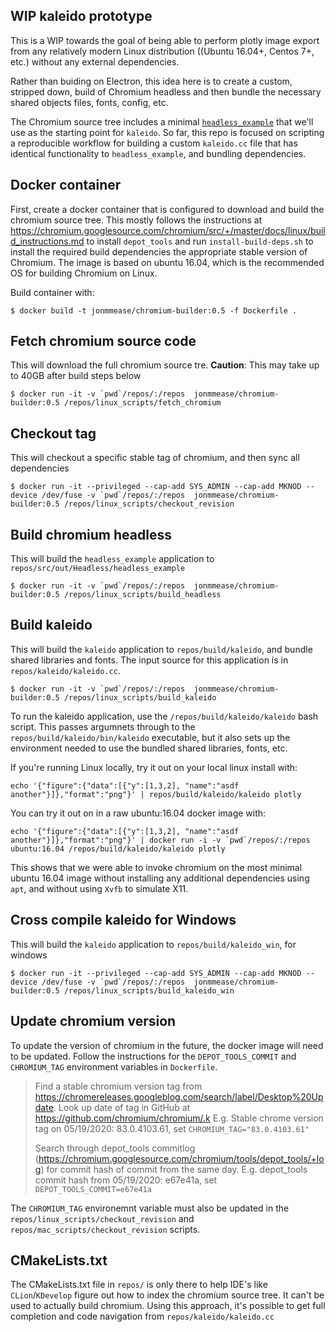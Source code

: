 ## WIP kaleido prototype
This is a WIP towards the goal of being able to perform plotly image export from any relatively modern Linux distribution ((Ubuntu 16.04+, Centos 7+, etc.) without any external dependencies.

Rather than buiding on Electron, this idea here is to create a custom, stripped down, build of Chromium headless and then
bundle the necessary shared objects files, fonts, config, etc.

The Chromium source tree includes a minimal [`headless_example`](https://chromium.googlesource.com/chromium/src/+/lkgr/headless/README.md#usage-as-a-c_library) that we'll use as the starting point for `kaleido`. So far, this repo is focused on scripting a reproducible workflow for building a custom `kaleido.cc` file that has identical functionality to `headless_example`, and bundling dependencies.


## Docker container
First, create a docker container that is configured to download and build the chromium source tree.  This mostly follows the instructions at https://chromium.googlesource.com/chromium/src/+/master/docs/linux/build_instructions.md to install `depot_tools` and run `install-build-deps.sh` to install the required build dependencies the appropriate stable version of Chromium. The image is based on ubuntu 16.04, which is the recommended OS for building Chromium on Linux.

Build container with:

```
$ docker build -t jonmmease/chromium-builder:0.5 -f Dockerfile .
```


## Fetch chromium source code
This will download the full chromium source tre. **Caution**: This may take up to 40GB after build steps below
```
$ docker run -it -v `pwd`/repos/:/repos  jonmmease/chromium-builder:0.5 /repos/linux_scripts/fetch_chromium
```

## Checkout tag
This will checkout a specific stable tag of chromium, and then sync all dependencies
```
$ docker run -it --privileged --cap-add SYS_ADMIN --cap-add MKNOD --device /dev/fuse -v `pwd`/repos/:/repos  jonmmease/chromium-builder:0.5 /repos/linux_scripts/checkout_revision
```

## Build chromium headless
This will build the `headless_example` application to `repos/src/out/Headless/headless_example`
```
$ docker run -it -v `pwd`/repos/:/repos  jonmmease/chromium-builder:0.5 /repos/linux_scripts/build_headless
```

## Build kaleido
This will build the `kaleido` application to `repos/build/kaleido`, and bundle shared libraries and fonts. The input source for this application is in `repos/kaleido/kaleido.cc`.

```
$ docker run -it -v `pwd`/repos/:/repos  jonmmease/chromium-builder:0.5 /repos/linux_scripts/build_kaleido
```

To run the kaleido application, use the `/repos/build/kaleido/kaleido` bash script. This passes argumnets through to the `repos/build/kaleido/bin/kaleido` executable, but it also sets up the environment needed to use the bundled shared libraries, fonts, etc.

If you're running Linux locally, try it out on your local linux install with:

```
echo '{"figure":{"data":[{"y":[1,3,2], "name":"asdf another"}]},"format":"png"}' | repos/build/kaleido/kaleido plotly
```

You can try it out on in a raw ubuntu:16.04 docker image with:

```
echo '{"figure":{"data":[{"y":[1,3,2], "name":"asdf another"}]},"format":"png"}' | docker run -i -v `pwd`/repos/:/repos ubuntu:16.04 /repos/build/kaleido/kaleido plotly
```

This shows that we were able to invoke chromium on the most minimal ubuntu 16.04 image without installing any additional dependencies using `apt`, and without using `Xvfb` to simulate X11.

## Cross compile kaleido for Windows
This will build the `kaleido` application to `repos/build/kaleido_win`, for windows

```
$ docker run -it --privileged --cap-add SYS_ADMIN --cap-add MKNOD --device /dev/fuse -v `pwd`/repos/:/repos  jonmmease/chromium-builder:0.5 /repos/linux_scripts/build_kaleido_win
```


## Update chromium version
To update the version of chromium in the future, the docker image will need to be updated. Follow the instructions for the `DEPOT_TOOLS_COMMIT` and `CHROMIUM_TAG` environment variables in `Dockerfile`.

> Find a stable chromium version tag from https://chromereleases.googleblog.com/search/label/Desktop%20Update. Look up date of tag in GitHub at https://github.com/chromium/chromium/.k
E.g. Stable chrome version tag on 05/19/2020: 83.0.4103.61, set `CHROMIUM_TAG="83.0.4103.61"`
>
> Search through depot_tools commitlog (https://chromium.googlesource.com/chromium/tools/depot_tools/+log) for commit hash of commit from the same day.
E.g. depot_tools commit hash from 05/19/2020: e67e41a, set `DEPOT_TOOLS_COMMIT=e67e41a`

The `CHROMIUM_TAG` environemnt variable must also be updated in the `repos/linux_scripts/checkout_revision` and `repos/mac_scripts/checkout_revision` scripts.

## CMakeLists.txt
The CMakeLists.txt file in `repos/` is only there to help IDE's like `CLion`/`KDevelop` figure out how to index the chromium source tree. It can't be used to actually build chromium. Using this approach, it's possible to get full completion and code navigation from `repos/kaleido/kaleido.cc`

